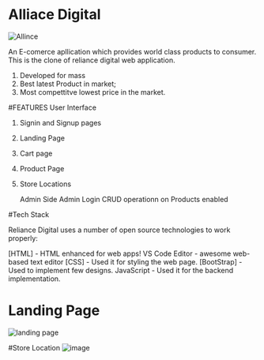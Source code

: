 
# Alliace Digital


![Allince](https://user-images.githubusercontent.com/119388397/229410104-be78f1ed-0b9e-4eab-ade7-45297fffd1ea.jpeg)


An E-comerce apllication which provides world class products to consumer.
This is the clone of reliance digital web application.

1) Developed for mass
2) Best latest Product in market;
3) Most compettitve lowest price in the market. 



#FEATURES
     User Interface
1) Signin and Signup pages
2) Landing Page
3) Cart page
4) Product Page
5) Store Locations

     Admin Side
     Admin Login
 CRUD operationn on Products enabled
 
 #Tech Stack
 
Reliance Digital uses a number of open source technologies to work properly:

[HTML] - HTML enhanced for web apps!
VS Code Editor - awesome web-based text editor
[CSS] - Used it for styling the web page.
[BootStrap] - Used to implement few designs.
JavaScript - Used it for the backend implementation.


# Landing Page
![landing page](https://user-images.githubusercontent.com/119388397/229411343-73c6ae49-e040-4618-9951-cfeef4d15a3c.jpg)

#Store Location
![image](https://user-images.githubusercontent.com/119388397/229411557-ef981eca-7ea8-4e36-9fd2-2dd04b128ada.png)

